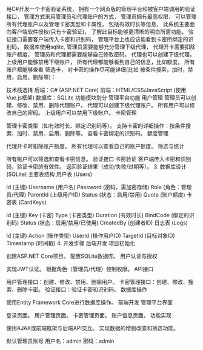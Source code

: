 用C#开发一个卡密验证系统，
拥有一个网页版的管理平台和被客户端调用的验证接口，
管理方式采用管理员和代理账户的方式，
管理员拥有最高权限，
可以管理所有代理账户以及管理卡密类型和卡属性，
包括有效时长等信息，
此系统主要面向客户端软件授权(只有卡密验证)，
了解此目标能够更清晰的明白所需功能。
验证接口需要客户端传入卡密和识别码，
管理平台上也应该能看到卡密所绑定的识别码，
数据库使用sqlite,
管理员需要能够充分管理下级代理，
代理开卡需要扣除账户额度，
管理员和代理都需要能够自己修改密码，
代理也可以创建下级代理，
上级用户能够禁用下级账户，
所有代理都能够看到自己的信息，比如额度，
所有账户都能够查看 筛选卡，
对卡密的操作尽可能详细(比如 按条件搜索，加时，禁用，启用，删除等)：

技术栈选择
后端：C# (ASP.NET Core)
前端：HTML/CSS/JavaScript (使用Vue.js框架)
数据库：SQLite
功能模块划分
管理平台功能
用户管理
管理员可以创建、修改、禁用、删除代理账户。
代理可以创建下级代理账户。
所有用户可以修改自己的密码。
上级用户可以禁用下级账户。
卡密管理

管理卡密类型（如有效时长、绑定识别码等）。
支持卡密的详细操作：按条件搜索、加时、禁用、启用、删除等。
查看卡密绑定的识别码。
额度管理

代理开卡时扣除账户额度。
所有代理可以查看自己的账户额度。
筛选与统计

所有账户可以筛选和查看卡密信息。
验证接口
卡密验证
客户端传入卡密和识别码，验证卡密的有效性。
返回验证结果（成功/失败/过期等）。
3. 数据库设计 (SQLite)
主要表结构
用户表 (Users)

Id (主键)
Username (用户名)
Password (密码，需加密存储)
Role (角色：管理员/代理)
ParentId (上级用户ID)
Status (状态：启用/禁用)
Quota (账户额度)
卡密表 (CardKeys)

Id (主键)
Key (卡密)
Type (卡密类型)
Duration (有效时长)
BindCode (绑定的识别码)
Status (状态：启用/禁用/已使用)
CreatedBy (创建者ID)
日志表 (Logs)

Id (主键)
Action (操作类型)
UserId (操作用户ID)
TargetId (目标对象ID)
Timestamp (时间戳)
4. 开发步骤
后端开发
项目初始化

创建ASP.NET Core项目。
配置SQLite数据库。
用户认证与授权

实现JWT认证。
根据角色（管理员/代理）控制权限。
API接口

用户管理接口：创建、修改、禁用、删除用户。
卡密管理接口：创建、修改、搜索、删除卡密。
验证接口：验证卡密和识别码。
数据库操作

使用Entity Framework Core进行数据库操作。
前端开发
管理平台界面

登录页面。
用户管理页面。
卡密管理页面。
账户信息页面。
功能实现

使用AJAX或前端框架与后端API交互。
实现数据的增删改查和筛选功能。

默认管理员账号
用户名：admin
密码：admin
